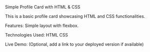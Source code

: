 Simple Profile Card with HTML & CSS

This is a basic profile card showcasing HTML and CSS functionalities.

Features:
Simple layout with flexbox.

Technologies Used:
HTML
CSS

Live Demo:
(Optional, add a link to your deployed version if available)